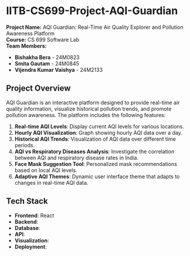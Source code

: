 # IITB-CS699-Project-AQI-Guardian

**Project Name:** AQI Guardian: Real-Time Air Quality Explorer and Pollution Awareness Platform  
**Course:** CS 699 Software Lab  
**Team Members:**

- **Bishakha Bera** - 24M0823
- **Smita Gautam** - 24M0845
- **Vijendra Kumar Vaishya** - 24M2133

## Project Overview

AQI Guardian is an interactive platform designed to provide real-time air quality information, visualize historical pollution trends, and promote pollution awareness. The platform includes the following features:

1. **Real-time AQI Levels**: Display current AQI levels for various locations.
2. **Hourly AQI Visualization**: Graph showing hourly AQI data over a day.
3. **Historical AQI Trends**: Visualization of AQI data over different time periods.
4. **AQI vs Respiratory Diseases Analysis**: Investigate the correlation between AQI and respiratory disease rates in India.
5. **Face Mask Suggestion Tool**: Personalized mask recommendations based on local AQI levels.
6. **Adaptive AQI Themes**: Dynamic user interface theme that adapts to changes in real-time AQI data.

## Tech Stack

- **Frontend**: React
- **Backend**:
- **Database**:
- **API**:
- **Visualization**:
- **Deployment**:
